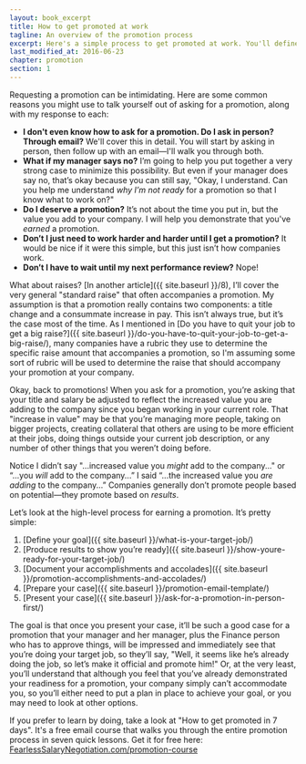```yaml
---
layout: book_excerpt
title: How to get promoted at work
tagline: An overview of the promotion process
excerpt: Here's a simple process to get promoted at work. You'll define your target job, show you're ready, then request your promotion from your manager.
last_modified_at: 2016-06-23
chapter: promotion
section: 1
---
```


Requesting a promotion can be intimidating. Here are some common reasons you might use to talk yourself out of asking for a promotion, along with my response to each:

* **I don't even know how to ask for a promotion. Do I ask in person? Through email?** We'll cover this in detail. You will start by asking in person, then follow up with an email—I'll walk you through both.
* **What if my manager says no?** I’m going to help you put together a very strong case to minimize this possibility. But even if your manager does say no, that’s okay because you can still say, "Okay, I understand. Can you help me understand *why I’m not ready* for a promotion so that I know what to work on?"
* **Do I deserve a promotion?** It’s not about the time you put in, but the value you add to your company. I will help you demonstrate that you've *earned* a promotion.
* **Don’t I just need to work harder and harder until I get a promotion?** It would be nice if it were this simple, but this just isn’t how companies work.
* **Don’t I have to wait until my next performance review?** Nope!

What about raises? [In another article]({{ site.baseurl }}/8), I’ll cover the very general "standard raise" that often accompanies a promotion. My assumption is that a promotion really contains two components: a title change and a consummate increase in pay. This isn’t always true, but it’s the case most of the time. As I mentioned in [Do you have to quit your job to get a big raise?]({{ site.baseurl }}/do-you-have-to-quit-your-job-to-get-a-big-raise/), many companies have a rubric they use to determine the specific raise amount that accompanies a promotion, so I'm assuming some sort of rubric will be used to determine the raise that should accompany your promotion at your company.

<!--- In "How to get your next raise" I’ll talk about requesting a raise to bring your compensation into alignment with your market value. So if you’re not looking for a title change, and are just looking for a "market adjustment" or more money for your current role, you may want to check that out. If you’re looking for a title change *and* a market adjustment, keep reading! -->

Okay, back to promotions! When you ask for a promotion, you’re asking that your title and salary be adjusted to reflect the increased value you are adding to the company since you began working in your current role. That "increase in value" may be that you’re managing more people, taking on bigger projects, creating collateral that others are using to be more efficient at their jobs, doing things outside your current job description, or any number of other things that you weren’t doing before.

Notice I didn’t say "...increased value you *might* add to the company..." or “...you *will* add to the company...” I said “...the increased value you *are adding* to the company...” Companies generally don’t promote people based on potential—they promote based on *results*.

Let’s look at the high-level process for earning a promotion. It’s pretty simple:

1. [Define your goal]({{ site.baseurl }}/what-is-your-target-job/)
2. [Produce results to show you’re ready]({{ site.baseurl }}/show-youre-ready-for-your-target-job/)
3. [Document your accomplishments and accolades]({{ site.baseurl }}/promotion-accomplishments-and-accolades/)
4. [Prepare your case]({{ site.baseurl }}/promotion-email-template/)
5. [Present your case]({{ site.baseurl }}/ask-for-a-promotion-in-person-first/)

The goal is that once you present your case, it’ll be such a good case for a promotion that your manager and her manager, plus the Finance person who has to approve things, will be impressed and immediately see that you’re doing your target job, so they’ll say, "Well, it seems like he’s already doing the job, so let’s make it official and promote him!" Or, at the very least, you’ll understand that although you feel that you’ve already demonstrated your readiness for a promotion, your company simply can’t accommodate you, so you’ll either need to put a plan in place to achieve your goal, or you may need to look at other options.

If you prefer to learn by doing, take a look at "How to get promoted in 7 days". It's a free email course that walks you through the entire promotion process in seven quick lessons. Get it for free here: [FearlessSalaryNegotiation.com/promotion-course](https://FearlessSalaryNegotiation.com/promotion-course/)